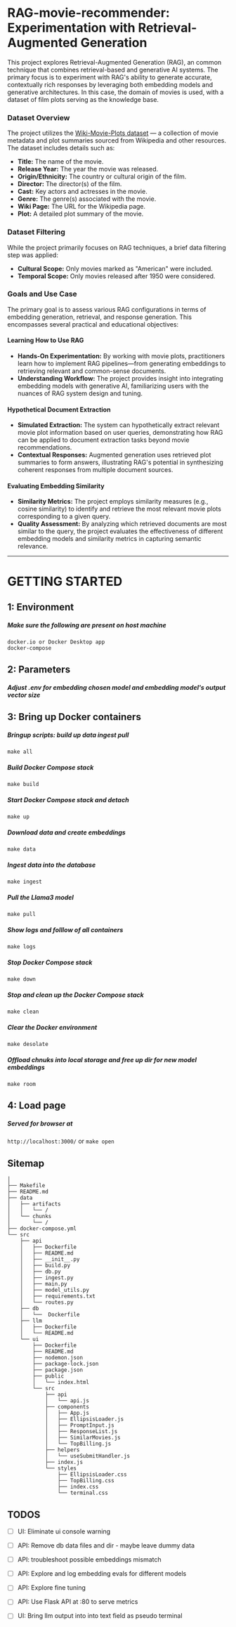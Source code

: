 # RAG-movie-recommender: Experimentation with Retrieval-Augmented Generation

This project explores Retrieval-Augmented Generation (RAG), an common technique that combines retrieval-based and generative AI systems. The primary focus is to experiment with RAG's ability to generate accurate, contextually rich responses by leveraging both embedding models and generative architectures. In this case, the domain of movies is used, with a dataset of film plots serving as the knowledge base.

### Dataset Overview
The project utilizes the [Wiki-Movie-Plots dataset](https://www.kaggle.com/datasets/jrobischon/wikipedia-movie-plots) — a collection of movie metadata and plot summaries sourced from Wikipedia and other resources. The dataset includes details such as:
- **Title:** The name of the movie.
- **Release Year:** The year the movie was released.
- **Origin/Ethnicity:** The country or cultural origin of the film.
- **Director:** The director(s) of the film.
- **Cast:** Key actors and actresses in the movie.
- **Genre:** The genre(s) associated with the movie.
- **Wiki Page:** The URL for the Wikipedia page.
- **Plot:** A detailed plot summary of the movie.

### Dataset Filtering
While the project primarily focuses on RAG techniques, a brief data filtering step was applied:
- **Cultural Scope:** Only movies marked as "American" were included.
- **Temporal Scope:** Only movies released after 1950 were considered.

### Goals and Use Case
The primary goal is to assess various RAG configurations in terms of embedding generation, retrieval, and response generation. This encompasses several practical and educational objectives:

#### Learning How to Use RAG
- **Hands-On Experimentation:** By working with movie plots, practitioners learn how to implement RAG pipelines—from generating embeddings to retrieving relevant and common-sense documents.
- **Understanding Workflow:** The project provides insight into integrating embedding models with generative AI, familiarizing users with the nuances of RAG system design and tuning.

#### Hypothetical Document Extraction
- **Simulated Extraction:** The system can hypothetically extract relevant movie plot information based on user queries, demonstrating how RAG can be applied to document extraction tasks beyond movie recommendations.
- **Contextual Responses:** Augmented generation uses retrieved plot summaries to form answers, illustrating RAG's potential in synthesizing coherent responses from multiple document sources.

#### Evaluating Embedding Similarity
- **Similarity Metrics:** The project employs similarity measures (e.g., cosine similarity) to identify and retrieve the most relevant movie plots corresponding to a given query.
- **Quality Assessment:** By analyzing which retrieved documents are most similar to the query, the project evaluates the effectiveness of different embedding models and similarity metrics in capturing semantic relevance.

---

# GETTING STARTED

## 1: Environment
##### Make sure the following are present on host machine
```
docker.io or Docker Desktop app
docker-compose
```

## 2: Parameters
##### Adjust .env for embedding chosen model and embedding model's output vector size


## 3: Bring up Docker containers

##### Bringup scripts: build up data ingest pull
```make all```

##### Build Docker Compose stack
```make build```

##### Start Docker Compose stack and detach
```make up```

##### Download data and create embeddings
```make data```

##### Ingest data into the database
```make ingest```

##### Pull the Llama3 model
```make pull```

##### Show logs and folllow of all containers
```make logs```

##### Stop Docker Compose stack
```make down```

##### Stop and clean up the Docker Compose stack
```make clean```

##### Clear the Docker environment
```make desolate```

##### Offload chnuks into local storage and free up dir for new model embeddings
```make room```


## 4: Load page
##### Served for browser at
```http://localhost:3000/```
or
```make open```


## Sitemap
```
│
├── Makefile
├── README.md
├── data
│   ├── artifacts
│   │   └── /
│   └── chunks
│       └── /
├── docker-compose.yml
└── src
    ├── api
    │   ├── Dockerfile
    │   ├── README.md
    │   ├── __init__.py
    │   ├── build.py
    │   ├── db.py
    │   ├── ingest.py
    │   ├── main.py
    │   ├── model_utils.py
    │   ├── requirements.txt
    │   └── routes.py
    ├── db
    │   └──  Dockerfile
    ├── llm
    │   ├── Dockerfile
    │   └── README.md
    └── ui
        ├── Dockerfile
        ├── README.md
        ├── nodemon.json
        ├── package-lock.json
        ├── package.json
        ├── public
        │   └── index.html
        └── src
            ├── api
            │   └── api.js
            ├── components
            │   ├── App.js
            │   ├── EllipsisLoader.js
            │   ├── PromptInput.js
            │   ├── ResponseList.js
            │   ├── SimilarMovies.js
            │   └── TopBilling.js
            ├── helpers
            │   └── useSubmitHandler.js
            ├── index.js
            └── styles
                ├── EllipsisLoader.css
                ├── TopBilling.css
                ├── index.css
                └── terminal.css
```

## TODOS

- [ ] UI: Eliminate ui console warning
- [ ] API: Remove db data files and dir - maybe leave dummy data
- [ ] API: troubleshoot possible embeddings mismatch
- [ ] API: Explore and log embedding evals for different models
- [ ] API: Explore fine tuning
- [ ] API: Use Flask API at :80 to serve metrics
- [ ] UI: Bring llm output into into text field as pseudo terminal

